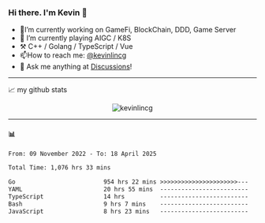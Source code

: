 ### Hi there. I'm Kevin 👋

- 🔭I’m currently working on GameFi, BlockChain, DDD, Game Server
- 🌱 I’m currently playing AIGC / K8S
-   :hammer_and_pick: C++ / Golang / TypeScript / Vue
- 📫How to reach me: [@kevinlincg](https://twitter.com/kevinlincg) 
-   :thought_balloon: Ask me anything at [Discussions](https://github.com/kevinlincg/kevinlincg/issues/new)!

---

📈 my github stats

<p align="center"> <img src="https://github-readme-stats-ouuan.vercel.app/api?username=kevinlincg&theme=dark&show_icons=true&count_private=true" alt="kevinlincg" />

---

#### :bar_chart: 

<!--START_SECTION:waka-->

```txt
From: 09 November 2022 - To: 18 April 2025

Total Time: 1,076 hrs 33 mins

Go                         954 hrs 22 mins >>>>>>>>>>>>>>>>>>>>>>---   88.65 %
YAML                       20 hrs 55 mins  -------------------------   01.94 %
TypeScript                 14 hrs          -------------------------   01.30 %
Bash                       9 hrs 7 mins    -------------------------   00.85 %
JavaScript                 8 hrs 23 mins   -------------------------   00.78 %
```

<!--END_SECTION:waka-->
